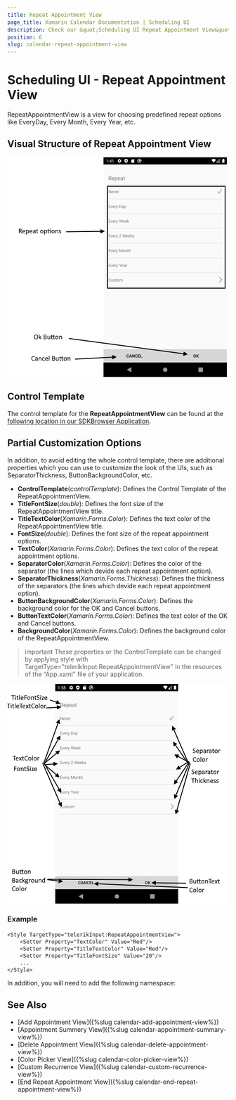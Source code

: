 ```yaml
---
title: Repeat Appointment View
page_title: Xamarin Calendar Documentation | Scheduling UI
description: Check our &quot;Scheduling UI Repeat Appointment View&quot; documentation article for Telerik Calendar for Xamarin control.
position: 6
slug: calendar-repeat-appointment-view
---
```


# Scheduling UI - Repeat Appointment View

RepeatAppointmentView is a view for choosing predefined repeat options like EveryDay, Every Month, Every Year, etc.

## Visual Structure of Repeat Appointment View

![Scheduling UI Repeat Appointment View](images/calendar-repeat-appointment-view.png)

## Control Template

The control template for the **RepeatAppointmentView** can be found at the [following location in our SDKBrowser Application](https://github.com/telerik/xamarin-forms-sdk/blob/master/XamarinSDK/SDKBrowser/SDKBrowser/Examples/CalendarControl/SchedulingCategory/SchedulingUIViews/RepeatAppointmentView.xaml).

## Partial Customization Options 

In addition, to avoid editing the whole control template, there are additional properties which you can use to customize the look of the UIs, such as SeparatorThickness, ButtonBackgroundColor, etc.  

* **ControlTemplate**(*controlTemplate*): Defines the Control Template of the RepeatAppointmentView.
* **TitleFontSize**(*double*): Defines the font size of the RepeatAppointmentView title.
* **TitleTextColor**(*Xamarin.Forms.Color*): Defines the text color of the RepeatAppointmentView title.
* **FontSize**(*double*): Defines the font size of the repeat appointment options.
* **TextColor**(*Xamarin.Forms.Color*): Defines the text color of the repeat appointment options.
* **SeparatorColor**(*Xamarin.Forms.Color*): Defines the color of the separator (the lines which devide each repeat appointment option).
* **SeparatorThickness**(*Xamarin.Forms.Thickness*): Defines the thickness of the separators (the lines which devide each repeat appointment option).
* **ButtonBackgroundColor**(*Xamarin.Forms.Color*): Defines the background color for the OK and Cancel buttons.
* **ButtonTextColor**(*Xamarin.Forms.Color*): Defines the text color of the OK and Cancel buttons.
* **BackgroundColor**(*Xamarin.Forms.Color*): Defines the background color of the RepeatAppointmentView.

>important These properties or the ControlTemplate can be changed by applying style with TargetType="telerikInput:RepeatAppointmentView" in the  resources of the “App.xaml” file of your application. 

![Scheduling UI Repeat Appointment View Properties](images/calendar-repeat-appointment-view-properties.png)

### Example

```XAML
<Style TargetType="telerikInput:RepeatAppointmentView">
    <Setter Property="TextColor" Value="Red"/>
    <Setter Property="TitleTextColor" Value="Red"/>
    <Setter Property="TitleFontSize" Value="20"/>
	...
</Style>
```

In addition, you will need to add the following namespace: 

<snippet id='xmlns-telerikinput'/>

## See Also

* [Add Appointment View]({%slug calendar-add-appointment-view%})
* [Appointment Summery View]({%slug calendar-appointment-summary-view%})
* [Delete Appointment View]({%slug calendar-delete-appointment-view%})
* [Color Picker View]({%slug calendar-color-picker-view%})
* [Custom Recurrence View]({%slug calendar-custom-recurrence-view%})
* [End Repeat Appointment View]({%slug calendar-end-repeat-appointment-view%})
